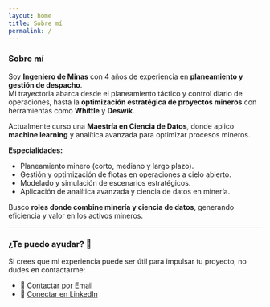 ```yaml
---
layout: home
title: Sobre mí
permalink: /
---
```


### Sobre mí

Soy **Ingeniero de Minas** con 4 años de experiencia en **planeamiento y gestión de despacho**.  
Mi trayectoria abarca desde el planeamiento táctico y control diario de operaciones, hasta la **optimización estratégica de proyectos mineros** con herramientas como **Whittle** y **Deswik**.  

Actualmente curso una **Maestría en Ciencia de Datos**, donde aplico **machine learning** y analítica avanzada para optimizar procesos mineros.  

**Especialidades:**
- Planeamiento minero (corto, mediano y largo plazo).  
- Gestión y optimización de flotas en operaciones a cielo abierto.  
- Modelado y simulación de escenarios estratégicos.  
- Aplicación de analítica avanzada y ciencia de datos en minería.  

Busco **roles donde combine minería y ciencia de datos**, generando eficiencia y valor en los activos mineros.  

---

### ¿Te puedo ayudar? 🚀

Si crees que mi experiencia puede ser útil para impulsar tu proyecto, no dudes en contactarme:  

- 📧 [Contactar por Email](mailto:ccartagenamatos@gmail.com)  
- 🔗 [Conectar en LinkedIn](https://www.linkedin.com/in/cristiancartagenamatos/)  

